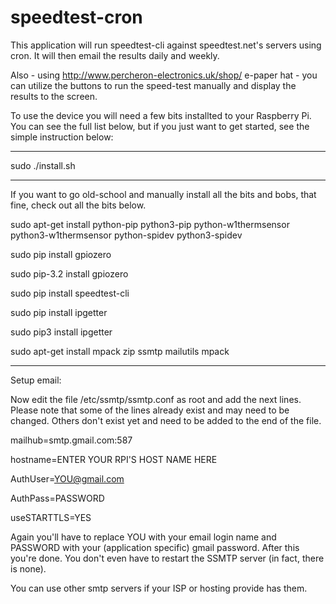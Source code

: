 # speedtest-cron
This application will run speedtest-cli against speedtest.net's servers using cron. It will then email the results daily and weekly.

Also - using http://www.percheron-electronics.uk/shop/ e-paper hat - you can utilize the buttons to run the speed-test manually and display the results to the screen.

To use the device you will need a few bits installted to your Raspberry Pi. You can see the full list below, but if you just want to get started, see the simple instruction below:

----------------------------------

sudo ./install.sh

----------------------------------

If you want to go old-school and manually install all the bits and bobs, that fine, check out all the bits below.

sudo apt-get install python-pip python3-pip python-w1thermsensor python3-w1thermsensor python-spidev python3-spidev

sudo pip install gpiozero

sudo pip-3.2 install gpiozero

sudo pip install speedtest-cli

sudo pip install ipgetter

sudo pip3 install ipgetter

sudo apt-get install mpack zip ssmtp mailutils mpack

---------------------------------

Setup email:

Now edit the file /etc/ssmtp/ssmtp.conf as root and add the next lines. Please note that some of the lines already exist and may need to be changed. Others don't exist yet and need to be added to the end of the file.

mailhub=smtp.gmail.com:587

hostname=ENTER YOUR RPI'S HOST NAME HERE

AuthUser=YOU@gmail.com

AuthPass=PASSWORD

useSTARTTLS=YES

Again you'll have to replace YOU with your email login name and PASSWORD with your (application specific) gmail password. 
After this you're done. You don't even have to restart the SSMTP server (in fact, there is none).

You can use other smtp servers if your ISP or hosting provide has them.
